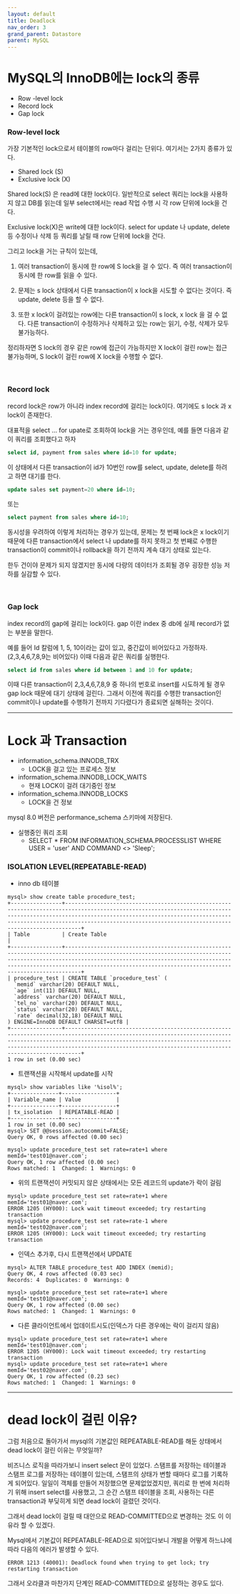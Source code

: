```yaml
---
layout: default
title: Deadlock
nav_order: 3
grand_parent: Datastore
parent: MySQL
---
```



# MySQL의 InnoDB에는 lock의 종류

- Row -level lock
- Record lock
- Gap lock


###  Row-level lock

가장 기본적인 lock으로서 테이블의 row마다 걸리는 단위다. 여기서는 2가지 종류가 있다.

- Shared lock (S)
- Exclusive lock (X)

Shared lock(S) 은 read에 대한 lock이다. 일반적으로 select 쿼리는 lock을 사용하지 않고 DB를 읽는데 일부 select에서는 read 작업 수행 시 각 row 단위에 lock을 건다.

Exclusive lock(X)은 write에 대한 lock이다. select for update 나 update, delete 등 수정이나 삭제 등 쿼리를 날릴 때 row 단위에 lock을 건다.

그리고 lock을 거는 규칙이 있는데,

1) 여러 transaction이 동시에 한 row에 S lock을 걸 수 있다. 즉 여러 transaction이 동시에 한 row를 읽을 수 있다.

2) 문제는 s lock 상태에서 다른 transaction이 x lock을 시도할 수 없다는 것이다. 즉 update, delete 등을 할 수 없다.

3) 또한 x lock이 걸려있는 row에는 다른 transaction이 s lock, x lock 을 걸 수 없다. 다른 transaction이 수정하거나 삭제하고 있는 row는 읽기, 수정, 삭제가 모두 불가능하다.

​정리하자면 S lock의 경우 같은 row에 접근이 가능하지만 X lock이 걸린 row는 접근 불가능하며, S lock이 걸린 row에 X lock을 수행할 수 없다.

​
### Record lock

record lock은 row가 아니라 index record에 걸리는 lock이다. 여기에도 s lock 과 x lock이 존재한다.

대표적을 select ... for upate로 조회하여 lock을 거는 경우인데, 예를 들면 다음과 같이 쿼리를 조회했다고 하자

```sql
select id, payment from sales where id=10 for update;
```
이 상태에서 다른 transaction이 id가 10번인 row를 select, update, delete를 하려고 하면 대기를 한다.

```sql
update sales set payment=20 where id=10;
```
또는

```sql
select payment from sales where id=10;
```
동시성을 우려하여 이렇게 처리하는 경우가 있는데, 문제는 첫 번째 lock은 x lock이기 때문에 다른 transaction에서 select 나 update를 하지 못하고 첫 번째로 수행한 transaction이 commit이나 rollback을 하기 전까지 계속 대기 상태로 있는다.

한두 건이야 문제가 되지 않겠지만 동시에 다량의 데이터가 조회될 경우 굉장한 성능 저하를 실감할 수 있다.

​
### Gap lock

index record의 gap에 걸리는 lock이다. gap 이란 index 중 db에 실제 record가 없는 부분을 말한다.

예를 들어 Id 칼럼에 1, 5, 10이라는 값이 있고, 중간값이 비어있다고 가정하자. (2,3,4,6,7,8,9는 비어있다) 이때 다음과 같은 쿼리를 실행한다.

```sql
select id from sales where id between 1 and 10 for update;
```
이때 다른 transaction이 2,3,4,6,7,8,9 중 하나의 번호로 insert를 시도하게 될 경우 gap lock 때문에 대기 상태에 걸린다. 그래서 이전에 쿼리를 수행한 transaction인 commit이나 update를 수행하기 전까지 기다렸다가 종료되면 실해하는 것이다.

---
# Lock 과 Transaction

 * information_schema.INNODB_TRX
   * LOCK을 걸고 있는 프로세스 정보
 * information_schema.INNODB_LOCK_WAITS
   * 현재 LOCK이 걸려 대기중인 정보
 * information_schema.INNODB_LOCKS
   * LOCK을 건 정보

mysql 8.0 버전은 performance_schema 스키마에 저장된다.


 * 실행중인 쿼리 조회
   * SELECT * FROM INFORMATION_SCHEMA.PROCESSLIST WHERE USER = 'user' AND COMMAND <> 'Sleep';

### ISOLATION LEVEL(REPEATABLE-READ)

 * inno db 테이블

```
mysql> show create table procedure_test;
+----------------+---------------------------------------------------------------------------------------------------------------------------------------------------------------------------------------------------------------------------------------------------------------------------------------------+
| Table          | Create Table                                                                                                                                                                                                                                                                                |
+----------------+---------------------------------------------------------------------------------------------------------------------------------------------------------------------------------------------------------------------------------------------------------------------------------------------+
| procedure_test | CREATE TABLE `procedure_test` (
  `memid` varchar(20) DEFAULT NULL,
  `age` int(11) DEFAULT NULL,
  `address` varchar(20) DEFAULT NULL,
  `tel_no` varchar(20) DEFAULT NULL,
  `status` varchar(20) DEFAULT NULL,
  `rate` decimal(32,18) DEFAULT NULL
) ENGINE=InnoDB DEFAULT CHARSET=utf8 |
+----------------+---------------------------------------------------------------------------------------------------------------------------------------------------------------------------------------------------------------------------------------------------------------------------------------------+
1 row in set (0.00 sec)
```

 * 트랜잭션을 시작해서 update를 시작

```
mysql> show variables like '%isol%';
+---------------+-----------------+
| Variable_name | Value           |
+---------------+-----------------+
| tx_isolation  | REPEATABLE-READ |
+---------------+-----------------+
1 row in set (0.00 sec)
mysql> SET @@session.autocommit=FALSE;
Query OK, 0 rows affected (0.00 sec)

mysql> update procedure_test set rate=rate+1 where memId='test01@naver.com';
Query OK, 1 row affected (0.00 sec)
Rows matched: 1  Changed: 1  Warnings: 0
```


 * 위의 트랜잭션이 커밋되지 않은 상태에서는 모든 레코드의 update가 락이 걸림

```
mysql> update procedure_test set rate=rate+1 where memId='test01@naver.com';
ERROR 1205 (HY000): Lock wait timeout exceeded; try restarting transaction
mysql> update procedure_test set rate=rate-1 where memId='test02@naver.com';
ERROR 1205 (HY000): Lock wait timeout exceeded; try restarting transaction

```


 * 인덱스 추가후, 다시 트랜잭션에서 UPDATE

```
mysql> ALTER TABLE procedure_test ADD INDEX (memid);
Query OK, 4 rows affected (0.03 sec)
Records: 4  Duplicates: 0  Warnings: 0

mysql> update procedure_test set rate=rate+1 where memId='test01@naver.com';
Query OK, 1 row affected (0.00 sec)
Rows matched: 1  Changed: 1  Warnings: 0
```

*  다른 클라이언트에서 업데이트시도(인덱스가 다른 경우에는 락이 걸리지 않음)

```
mysql> update procedure_test set rate=rate+1 where memId='test01@naver.com';
ERROR 1205 (HY000): Lock wait timeout exceeded; try restarting transaction
mysql> update procedure_test set rate=rate+1 where memId='test02@naver.com';
Query OK, 1 row affected (0.23 sec)
Rows matched: 1  Changed: 1  Warnings: 0
```


---
# dead lock이 걸린 이유?

그럼 처음으로 돌아가서 mysql의 기본값인 REPEATABLE-READ를 해둔 상태에서 dead lock이 걸린 이유는 무엇일까?

비즈니스 로직을 따라가보니 insert select 문이 있었다. 스탬프를 저장하는 테이블과 스탬프 로그를 저장하는 테이블이 있는데, 스탬프의 상태가 변할 때마다 로그를 기록하게 되어있다. 일일이 객체를 만들어 저장했으면 문제없었겠지만, 쿼리로 한 번에 처리하기 위해 insert select를 사용했고, 그 순간 스탬프 테이블을 조회, 사용하는 다른 transaction과 부딪히게 되면 dead lock이 걸렸던 것이다.

그래서 dead lock이 걸릴 때 대안으로 READ-COMMITTED으로 변경하는 것도 이 이유라 할 수 있겠다.

Mysql에서 기본값이 REPEATABLE-READ으로 되어있다보니 개발을 어떻게 하느냐에 따라 다음의 에러가 발생할 수 있다.

```
ERROR 1213 (40001): Deadlock found when trying to get lock; try restarting transaction
```
 그래서 오라클과 마찬가지 단계인 READ-COMMITTED으로 설정하는 경우도 있다.
